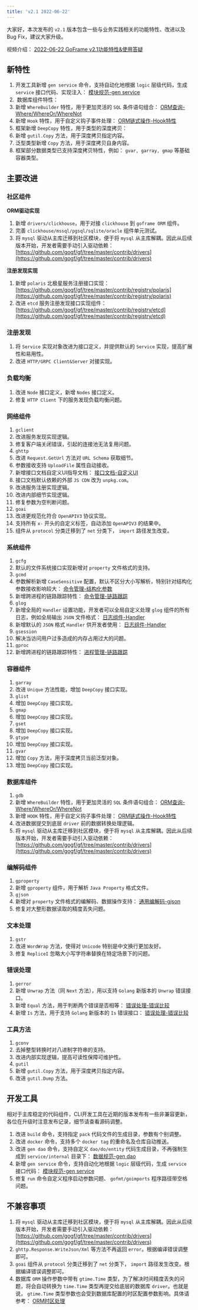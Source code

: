 ```yaml
---
title: 'v2.1 2022-06-22'
---
```


大家好，本次发布的 `v2.1` 版本包含一些与业务实践相关的功能特性、改进以及Bug Fix，建议大家升级。

视频介绍： [2022-06-22 GoFrame v2.1功能特性&使用答疑](/docs/技术分享交流/2022-06-22%20GoFrame%20v2.1功能特性&使用答疑)

## 新特性

1. 开发工具新增 `gen service` 命令，支持自动化地根据 `logic` 层级代码，生成 `service` 接口代码、实现注入： [模块规范-gen service](/docs/开发工具/代码生成-gen/模块规范-gen%20service)
2.  数据库组件特性：
1. 新增 `WhereBuilder` 特性，用于更加灵活的 `SQL` 条件语句组合： [ORM查询-Where/WhereOr/WhereNot](/docs/核心组件/数据库ORM/ORM链式操作/ORM链式操作-数据查询/ORM查询-WhereWhereOrWhereNot)
2. 新增 `Hook` 特性，用于自定义钩子事件处理： [ORM链式操作-Hook特性](/docs/核心组件/数据库ORM/ORM链式操作/ORM链式操作-Hook特性)
3. 框架新增 `DeepCopy` 特性，用于类型的深度拷贝：
1. 新增 `gutil.Copy` 方法，用于深度拷贝指定内容。
2. 泛型类型新增 `Copy` 方法，用于深度拷贝自身内容。
3. 框架部分数据类型已支持深度拷贝特性，例如： `gvar, garray, gmap` 等基础容器类型。

## 主要改进

### 社区组件

**ORM驱动实现**

1. 新增 `drivers/clickhouse`，用于对接 `clickhouse` 到 `goframe ORM` 组件。
2. 完善 `clickhouse/mssql/pgsql/sqlite/oracle` 组件单元测试。
3. 将 `mysql` 驱动从主库迁移到社区模块，便于将 `mysql` 从主库解耦。因此从后续版本开始，开发者需要手动引入驱动依赖： [https://github.com/gogf/gf/tree/master/contrib/drivers](https://github.com/gogf/gf/tree/master/contrib/drivers)

**注册发现实现**

1. 新增 `polaris` 北极星服务注册接口实现： [https://github.com/gogf/gf/tree/master/contrib/registry/polaris](https://github.com/gogf/gf/tree/master/contrib/registry/polaris)
2. 改进 `etcd` 服务注册发现接口实现组件： [https://github.com/gogf/gf/tree/master/contrib/registry/etcd](https://github.com/gogf/gf/tree/master/contrib/registry/etcd)

### 注册发现

1. 将 `Service` 实现对象改进为接口定义，并提供默认的 `Service` 实现，提高扩展性和易用性。
2. 改进 `HTTP/GRPC Client&Server` 对接实现。

### 负载均衡

1. 改进 `Node` 接口定义，新增 `Nodes` 接口定义。
2. 修复 `HTTP Client` 下的服务发现负载均衡问题。

### 网络组件

1. `gclient`
1. 改进服务发现实现逻辑。
2. 修复客户端关闭错误，引起的连接池无法复用问题。
2. `ghttp`
1. 改进 `Request.GetUrl` 方法对 `URL Schema` 获取细节。
2. 参数接收支持 `UploadFile` 属性自动接收。
3. 新增接口文档自定义UI指导文档： [接口文档-自定义UI](/docs/WEB服务开发/接口文档/接口文档-自定义UI)
4. 接口文档默认依赖的外部 `JS CDN` 改为 `unpkg.com`。
5. 改进服务注册实现逻辑。
6. 改进内部细节实现逻辑。
7. 修复参数为空判断问题。
3. `goai`
1. 改进更规范化符合 `OpenAPIV3` 协议实现。
2. 支持所有 `x-` 开头的自定义标签，自动添加 `OpenAPIV3` 的结果中。
3. 组件从 `protocol` 分类迁移到了 `net` 分类下， `import` 路径发生改变。

### 系统组件

1. `gcfg`
1. 默认的文件系统接口实现新增对 `property` 文件格式的支持。
2. `gcmd`
1. 参数解析新增 `CaseSensitive` 配置，默认不区分大小写解析，特别针对结构化参数接收影响较大： [命令管理-结构化参数](/docs/核心组件/命令管理/命令管理-结构化参数)
2. 新增跨进程的链路跟踪特性： [命令管理-链路跟踪](/docs/核心组件/命令管理/命令管理-链路跟踪)
3. `glog`
1. 新增全局的 `Handler` 设置功能，开发者可以全局自定义处理 `glog` 组件的所有日志，例如全局输出 `JSON` 文件格式： [日志组件-Handler](/docs/核心组件/日志组件/日志组件-Handler)
2. 新增默认的 `JSON` 格式 `Handler` 供开发者使用： [日志组件-Handler](/docs/核心组件/日志组件/日志组件-Handler)
4. `gsession`
1. 解决当访问用户过多造成的内存占用过大的问题。
5. `gproc`
1. 新增跨进程的链路跟踪特性： [进程管理-链路跟踪](/docs/组件列表/系统相关/进程管理-gproc/进程管理-链路跟踪)

### 容器组件

1. `garray`
1. 改进 `Unique` 方法性能，增加 `DeepCopy` 接口实现。
2. `glist`
1. 增加 `DeepCopy` 接口实现。
3. `gmap`
1. 增加 `DeepCopy` 接口实现。
4. `gset`
1. 增加 `DeepCopy` 接口实现。
5. `gtype`
1. 增加 `DeepCopy` 接口实现。
6. `gvar`
1. 增加 `Copy` 方法，用于深度拷贝当前泛型对象。
2. 增加 `DeepCopy` 接口实现。

### 数据库组件

1. `gdb`
1. 新增 `WhereBuilder` 特性，用于更加灵活的 `SQL` 条件语句组合： [ORM查询-Where/WhereOr/WhereNot](/docs/核心组件/数据库ORM/ORM链式操作/ORM链式操作-数据查询/ORM查询-WhereWhereOrWhereNot)
2. 新增 `HOOK` 特性，用于自定义钩子事件处理： [ORM链式操作-Hook特性](/docs/核心组件/数据库ORM/ORM链式操作/ORM链式操作-Hook特性)
3. 改进数据提交到底层 `driver` 前的数据转换处理逻辑。
4. 将 `mysql` 驱动从主库迁移到社区模块，便于将 `mysql` 从主库解耦。因此从后续版本开始，开发者需要手动引入驱动依赖： [https://github.com/gogf/gf/tree/master/contrib/drivers](https://github.com/gogf/gf/tree/master/contrib/drivers)

### 编解码组件

1. `gproperty`
1. 新增 `gproperty` 组件，用于解析 `Java Property` 格式文件。
2. `gjson`
1. 新增对 `property` 文件格式的编解码、数据操作支持： [通用编解码-gjson](/docs/组件列表/编码解码/通用编解码-gjson)
2. 修复对大整形数据读取的精度丢失问题。

### 文本处理

1. `gstr`
1. 改进 `WordWrap` 方法，使得对 `Unicode` 特别是中文换行更加友好。
2. 修复 `RepliceI` 忽略大小写字符串替换在特定场景下的问题。

### 错误处理

1. `gerror`
1. 新增 `Unwrap` 方法（同 `Next` 方法），用以支持 `Golang` 新版本的 `Unwrap` 错误接口。
2. 新增 `Equal` 方法，用于判断两个错误是否相等： [错误处理-错误比较](/docs/核心组件/错误处理/错误处理-错误比较)
3. 新增 `Is` 方法，用于支持 `Golang` 新版本的 `Is` 错误接口： [错误处理-错误比较](/docs/核心组件/错误处理/错误处理-错误比较)

### 工具方法

1. `gconv`
1. 去掉整型转换时对八进制字符串的支持。
2. 改进内部实现逻辑，提高可读性保障可维护性。
2. `gutil`
1. 新增 `gutil.Copy` 方法，用于深度拷贝指定内容。
2. 改进 `gutil.Dump` 方法。

## 开发工具

相对于主库稳定的代码组件，CLI开发工具在近期的版本发布有一些非兼容更新，各位在升级时注意发布记录，细节请查看源码调整。

1. 改进 `build` 命令，支持指定 `pack` 代码文件的生成目录，参数有个别调整。
2. 改进 `docker` 命令，支持多个 `docker tag` 的重命名及仓库自动推送。
3. 改进 `gen dao` 命令，支持自定义 `dao/do/entity` 代码生成目录，不再强制生成到 `service/internal` 目录下： [数据规范-gen dao](/docs/开发工具/代码生成-gen/数据规范-gen%20dao)
4. 新增 `gen service` 命令，支持自动化地根据 `logic` 层级代码，生成 `service` 接口代码： [模块规范-gen service](/docs/开发工具/代码生成-gen/模块规范-gen%20service)
5. 修复 `run` 命令自定义程序启动参数问题、 `gofmt/goimports` 程序路径带空格问题。

## 不兼容事项

1. 将 `mysql` 驱动从主库迁移到社区模块，便于将 `mysql` 从主库解耦。因此从后续版本开始，开发者需要手动引入驱动依赖： [https://github.com/gogf/gf/tree/master/contrib/drivers](https://github.com/gogf/gf/tree/master/contrib/drivers)
2. `ghttp.Response.WriteJson/Xml` 等方法不再返回 `error`。根据编译错误调整即可。
3. `goai` 组件从 `protocol` 分类迁移到了 `net` 分类下， `import` 路径发生改变。根据编译错误调整即可。
4. 数据库 `ORM` 操作参数中带有 `gtime.Time` 类型，为了解决时间精度丢失的问题，将会自动转换为 `time.Time` 类型再提交给底层的数据库 `driver`。也就是说， `gtime.Time` 类型参数也会受到数据库配置的时区配置参数影响。具体请参考： [ORM时区处理](/docs/核心组件/数据库ORM/ORM时区处理)